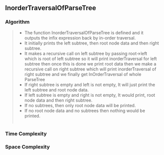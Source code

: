## InorderTraversalOfParseTree

### Algorithm

>
> -  The function InorderTraversalOfParseTree is defined and it outputs the infix expression back by in-order traversal.
> -  It initially prints the left subtree, then root node data and then right subtree.
> -  It makes a recursive call on left subtree by passing root->left which is root of left subtree so it will print inorderTraversal for left subtree then once this is done we print root data then we make a recursive call on right subtree which will print inorderTraversal of right subtree and we finally get InOrderTraversal of whole ParseTree
> -  If right subtree is empty and left is not empty, It will just print the left subtree and root node data.
> -  If left subtree is empty and right is not empty, It would print, root node data and then right subtree.
> -  If no subtrees, then only root node data will be printed.
> -  If no root node data and no subtrees then nothing would be printed.<br><br>

### Time Complexity
>

### Space Complexity
>